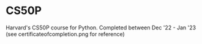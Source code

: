 # CS50P
Harvard's CS50P course for Python.
Completed between Dec '22 - Jan '23
(see certificateofcompletion.png for reference)
